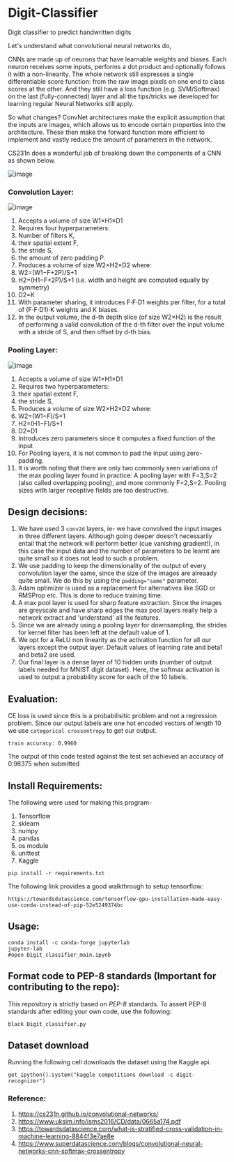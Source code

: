 # Digit-Classifier
Digit classifier to predict handwritten digits



Let's understand what convolutional neural networks do, 

CNNs are made up of neurons that have learnable weights and biases. Each neuron receives some inputs, performs a dot product and optionally follows it with a non-linearity. The whole network still expresses a single differentiable score function: from the raw image pixels on one end to class scores at the other. And they still have a loss function (e.g. SVM/Softmax) on the last (fully-connected) layer and all the tips/tricks we developed for learning regular Neural Networks still apply.

So what changes? ConvNet architectures make the explicit assumption that the inputs are images, which allows us to encode certain properties into the architecture. These then make the forward function more efficient to implement and vastly reduce the amount of parameters in the network.

CS231n does a wonderful job of breaking down the components of a CNN as shown below.

![image](https://user-images.githubusercontent.com/80246631/142727278-8ccccadf-4ba0-44e1-9475-2e7fdee2eec6.png)


### Convolution Layer:

![image](https://user-images.githubusercontent.com/80246631/142725232-c69c5d93-bd78-4dab-ae2b-0442a9c9043e.png)

1. Accepts a volume of size W1×H1×D1
2. Requires four hyperparameters:
3. Number of filters K,
4. their spatial extent F,
5. the stride S,
6. the amount of zero padding P.
7. Produces a volume of size W2×H2×D2 where:
8. W2=(W1−F+2P)/S+1
9. H2=(H1−F+2P)/S+1 (i.e. width and height are computed equally by symmetry)
10. D2=K
11. With parameter sharing, it introduces F⋅F⋅D1 weights per filter, for a total of (F⋅F⋅D1)⋅K weights and K biases.
12. In the output volume, the d-th depth slice (of size W2×H2) is the result of performing a valid convolution of the d-th filter over the input volume with a stride of S, and then offset by d-th bias.

### Pooling Layer:

![image](https://user-images.githubusercontent.com/80246631/142725195-434400fe-c58d-4b4f-888c-d685777cd65f.png)

1. Accepts a volume of size W1×H1×D1
2. Requires two hyperparameters:
3. their spatial extent F,
4. the stride S,
5. Produces a volume of size W2×H2×D2 where:
6. W2=(W1−F)/S+1
7. H2=(H1−F)/S+1
8. D2=D1
9. Introduces zero parameters since it computes a fixed function of the input
10. For Pooling layers, it is not common to pad the input using zero-padding.
11. It is worth noting that there are only two commonly seen variations of the max pooling layer found in practice: A pooling layer with F=3,S=2 (also called overlapping pooling), and more commonly F=2,S=2. Pooling sizes with larger receptive fields are too destructive.


## Design decisions:

1. We have used 3 `conv2d` layers, ie- we have convolved the input images in three different layers. Although going deeper doesn't necessarily entail that the network will perform better (cue vanishing gradient!), in this case the input data and the number of parameters to be learnt are quite small so it does not lead to such a problem.
2. We use padding to keep the dimensionality of the output of every convolution layer the same, since the size of the images are alreaady quite small. We do this by using the `padding="same"` parameter.
3. Adam optimizer is used as a replacement for alternatives like SGD or RMSProp etc. This is done to reduce training time.
4. A max pool layer is used for sharp feature extraction. Since the images are greyscale and have sharp edges the max pool layers really help a network extract and 'understand' all the features.
5. Since we are already using a pooling layer for downsampling, the strides for kernel filter has been left at the default value of 1.
6. We opt for a ReLU non linearity as the activation function for all our layers except the output layer. Default values of learning rate and beta1 and beta2 are used. 
7. Our final layer is a dense layer of 10 hidden units (number of output labels needed for MNIST digit dataset). Here, the softmax activation is used to output a probability score for each of the 10 labels.

## Evaluation: 

CE loss is used since this is a probabilisitic problem and not a regression problem. Since our output labels are one hot encoded vectors of length 10 we use `categorical crossentropy` to get our output.

 ```
 train accuracy: 0.9960
 
 ```
 
 The output of this code tested against the test set achieved an accuracy of 0.98375 when submitted
 
 ## Install Requirements: 
 
The following were used for making this program-

1. Tensorflow
2. sklearn
3. numpy
4. pandas
5. os module
6. unittest
7. Kaggle
 
 ```
 pip install -r requirements.txt
 ```
 
 The following link provides a good walkthrough to setup tensorflow:
 
  ```
https://towardsdatascience.com/tensorflow-gpu-installation-made-easy-use-conda-instead-of-pip-52e5249374bc
 ```
  ## Usage:
 
 ```
 conda install -c conda-forge jupyterlab
 jupyter-lab
 #open Digit_classifier_main.ipynb
 ```
 
 ## Format code to PEP-8 standards (Important for contributing to the repo): 
 
 This repository is strictly based on *PEP-8* standards. To assert PEP-8 standards after editing your own code, use the following: 
 
 ```
 black Digit_classifier.py
 ```
## Dataset download 

Running the following cell downloads the dataset using the Kaggle api. 

```
get_ipython().system("kaggle competitions download -c digit-recognizer")
```
### Reference: 

1. https://cs231n.github.io/convolutional-networks/
2. https://www.uksim.info/isms2016/CD/data/0665a174.pdf
3. https://towardsdatascience.com/what-is-stratified-cross-validation-in-machine-learning-8844f3e7ae8e
4. https://www.superdatascience.com/blogs/convolutional-neural-networks-cnn-softmax-crossentropy
